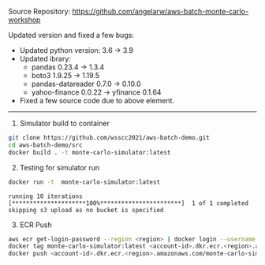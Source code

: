 
Source Repository: https://github.com/angelarw/aws-batch-monte-carlo-workshop

Updated version and fixed a few bugs:
- Updated python version: 3.6 -> 3.9
- Updated ibrary:
  - pandas 0.23.4 -> 1.3.4
  - boto3 1.9.25 -> 1.19.5
  - pandas-datareader 0.7.0 -> 0.10.0
  - yahoo-finance 0.0.22 -> yfinance 0.1.64
- Fixed a few source code due to above element.

---
1. Simulator build to container
```bash
git clone https://github.com/wsscc2021/aws-batch-demo.git
cd aws-batch-demo/src
docker build . -t monte-carlo-simulator:latest
```

2. Testing for simulator run
```bash
docker run -t  monte-carlo-simulator:latest
```
```plaintext
running 10 iterations
[*********************100%***********************]  1 of 1 completed
skipping s3 upload as no bucket is specified
```

3. ECR Push
```bash
aws ecr get-login-password --region <region> | docker login --username AWS --password-stdin <account-id>.dkr.ecr.<region>.amazonaws.com
docker tag monte-carlo-simulator:latest <account-id>.dkr.ecr.<region>.amazonaws.com/monte-carlo-simulator:latest
docker push <account-id>.dkr.ecr.<region>.amazonaws.com/monte-carlo-simulator:latest
```
